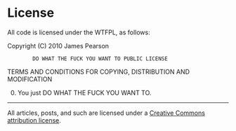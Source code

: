 License
======

All code is licensed under the WTFPL, as follows:

Copyright (C) 2010 James Pearson

            DO WHAT THE FUCK YOU WANT TO PUBLIC LICENSE
   TERMS AND CONDITIONS FOR COPYING, DISTRIBUTION AND MODIFICATION

  0. You just DO WHAT THE FUCK YOU WANT TO.

- - -

All articles, posts, and such are licensed under a [Creative Commons attribution license](http://creativecommons.org/licenses/by/3.0/us/).
